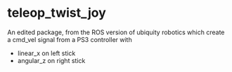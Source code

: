 # teleop_twist_joy

An edited package, from the ROS version of ubiquity robotics which create a cmd_vel signal from a PS3 controller with 
  - linear_x on left stick
  - angular_z on right stick
